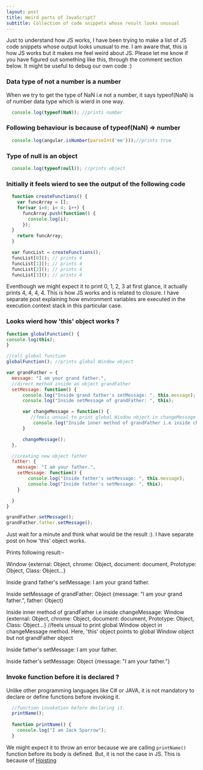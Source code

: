 ```yaml
---
layout: post
title: Weird parts of JavaScript?
subtitle: Collection of code snippets whose result looks unusual
---
```


Just to understand how JS works, I have been trying to make a list of JS code snippets whose output looks unusual to me. 
I am aware that, this is how JS works but it makes me feel weird about JS. Please let me know if you have figured out something like this, through the comment section below. It might be useful to debug our own code :)

### Data type of not a number is a number
When we try to get the type of NaN i.e not a number, it says typeof(NaN) is of number data type which is wierd in one way.

```javascript
  console.log(typeof(NaN)); //prints number
```

### Following behaviour is because of typeof(NaN) => number

```javascript
  console.log(angular.isNumber(parseInt('ee')));//prints true
```

### Type of null is an object

```javascript
  console.log(typeof(null)); //prints object
```

### Initially it feels wierd to see the output of the following code

```javascript
  function createFunctions() {
    var funcArray = [];
    for(var i=0; i< 4; i++) {
      funcArray.push(function() {
        console.log(i);
      });
  }
    return funcArray;
  }

  var funcList = createFunctions();
  funcList[0](); // prints 4
  funcList[1](); // prints 4
  funcList[2](); // prints 4
  funcList[3](); // prints 4
```
Eventhough we might expect it to print 0, 1, 2, 3 at first glance, it actually prints 4, 4, 4, 4. This is how JS works and is related to closure. I have separate post explaining how environment variables are executed in the execution context stack in this particular case.

### Looks wierd how 'this' object works ?

```javascript
function globalFunction() {
console.log(this);
}

//call global function
globalFunction(); //prints global Window object

var grandFather = {
  message: "I am your grand father.",
  //direct method inside an object grandFather 
  setMessage: function() {
      console.log("Inside grand father's setMessage: ", this.message);
      console.log("Inside setMessage of grandFather: ", this);

      var changeMessage = function() {
         //feels unsual to print global Window object in changeMessage method. Here, this object points to global Window object not      //grandFather object
          console.log("Inside inner method of grandFather i.e inside changeMessage: ", this);
      }

      changeMessage();
  },

  //creating new object father
  father: {
    message: "I am your father.",
    setMessage: function() {
        console.log("Inside father's setMessage: ", this.message);
        console.log("Inside father's setMessage: ", this);
    }

  }
}

grandFather.setMessage();
grandFather.father.setMessage();
```
Just wait for a minute and think what would be the result :). I have separate post on how 'this' object works.

Prints following result:-

Window {external: Object, chrome: Object, document: document, Prototype: Object, Class: Object…}

Inside grand father's setMessage:  I am your grand father.

Inside setMessage of grandFather:  Object {message: "I am your grand father.", father: Object}

Inside inner method of grandFather i.e inside changeMessage:  Window {external: Object, chrome: Object, document: document, Prototype: Object, Class: Object…} //feels unsual to print global Window object in changeMessage method. Here, 'this' object points to global Window object but not grandFather object

Inside father's setMessage:  I am your father.

Inside father's setMessage:  Object {message: "I am your father."}

### Invoke function before it is declared ?
Unlike other programming languages like C# or JAVA, it is not mandatory to declare or define functions before invoking it.

```javascript
  //function invokation before declaring it.
  printName(); 
  
  function printName() { 
    console.log("I am Jack Sparrow");
  }
```

We might expect it to throw an error because we are calling `printName()` function before its body is defined. But, it is not the case in JS. This is because of [Hoisting](/2016-12-08-js-execution-behaviour)
